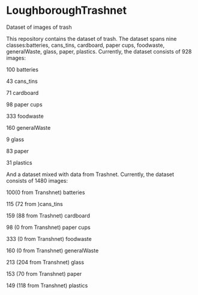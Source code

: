  # LoughboroughTrashnet
 Dataset of images of trash

This repository contains the dataset of trash. The dataset spans nine classes:batteries, cans_tins, cardboard, paper cups, foodwaste, generalWaste, glass, paper, plastics. Currently, the dataset consists of 928 images:

100 batteries

43 cans_tins

71 cardboard

98 paper cups

333 foodwaste

160 generalWaste

9 glass

83 paper

31 plastics

And a dataset mixed with data from Trashnet. Currently, the dataset consists of 1480 images:

100(0 from Transhnet) batteries

115 (72 from )cans_tins

159 (88 from Trashnet) cardboard

98 (0 from Transhnet) paper cups

333 (0 from Transhnet) foodwaste

160 (0 from Transhnet) generalWaste

213 (204 from Transhnet) glass

153 (70 from Transhnet) paper

149 (118 from Transhnet) plastics
